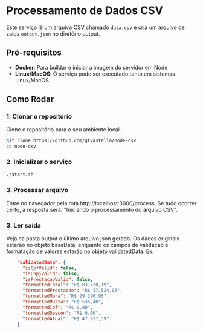 # Processamento de Dados CSV

Este serviço lê um arquivo CSV chamado `data.csv` e cria um arquivo de saída `output.json` no diretório output.

## Pré-requisitos

- **Docker**: Para buildar e iniciar a imagem do servidor em Node
- **Linux/MacOS**: O serviço pode ser executado tanto em sistemas Linux/MacOS.

## Como Rodar

### 1. Clonar o repositório

Clone o repositório para o seu ambiente local.

```bash
git clone https://github.com/gtvastella/node-csv
cd node-csv
```

### 2. Inicializar o serviço

```bash
./start.sh
```

### 3. Processar arquivo

Entre no navegador pela rota http://localhost:3000/process. Se tudo ocorrer certo, a resposta será: "Iniciando o processamento do arquivo CSV".

### 3. Ler saída

Veja na pasta output o último arquivo json gerado. Os dados originais estarão no objeto baseData, enquanto os campos de validação e formatação de valores estarão no objeto validatedData. 
Ex:

```json
    "validatedData": {
      "isCpfValid": false,
      "isCnpjValid": false,
      "isPrestacaoValid": false,
      "formattedTotal": "R$ 83.720,19",
      "formattedPrestacao": "R$ 17.524,03",
      "formattedMora": "R$ 29.196,96",
      "formattedMulta": "R$ 536,40",
      "formattedIof": "R$ 0,00",
      "formattedDescon": "R$ 0,00",
      "formattedAtual": "R$ 47.257,39"
    }
```